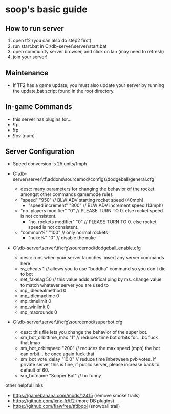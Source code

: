 soop's basic guide
=====================================================
## How to run server
1) open tf2 (you can also do step2 first)
2) run start.bat in C:\db-server\server\start.bat
3) open community server browser, and click on lan (may need to refresh)
4) join your server!

## Maintenance
- If TF2 has a game update, you must also update your server by running the update.bat script found in the root directory.

## In-game Commands
- this server has plugins for...
- 	!fp
- 	!tp
- 	!fov [num]

## Server Configuration
- Speed conversion is 25 units/1mph
- C:\db-server\server\tf\addons\sourcemod\configs\dodgeball\general.cfg
	- desc: many parameters for changing the behavior of the rocket amongst other commands gamemode rules
	- "speed"                  "950"    	// BLW ADV starting rocket speed (40mph)
    	- "speed increment"        "300"    	// BLW ADV increment speed (13mph)
	- "no. players modifier"   "0"      	// PLEASE TURN TO 0. else rocket speed is not consistent.
    	- "no. rockets modifier"   "0"      	// PLEASE TURN TO 0. else rocket speed is not consistent.
	- "common%"                "100"    	// only normal rockets
    	- "nuke%"                  "0"      	// disable the nuke

- C:\db-server\server\tf\cfg\sourcemod\dodgeball_enable.cfg
	- desc: runs when your server launches. insert any server commands here 
	- sv_cheats 1	                    // allows you to use "buddha" command so you don't die to bot
	- net_fakelag 50                    // this value adds artifical ping by ms. change value to match whatever server you are used to
	- mp_idledealmethod 0		
	- mp_idlemaxtime 0
	- mp_timelimit 0
	- mp_winlimit 0
	- mp_maxrounds 0 

- C:\db-server\server\tf\cfg\sourcemod\superbot.cfg
	- desc: this file lets you change the behavior of the super bot. 
	- sm_bot_orbittime_max "1"          // reduces time bot orbits for... bc fuck that lmao
	- sm_bot_orbitspeed "200"           // reduces the max speed (mph) the bot can orbit... bc once again fuck that 
	- sm_bot_vote_delay "10.0"          // reduce time inbetween pvb votes. if private server this is fine, if public server, please increase back to default of 60.
	- sm_botname "Sooper Bot"           // bc funny

other helpful links
- https://gamebanana.com/mods/12415 (remove smoke trails)
- https://github.com/lxnx-fr/tf2 (more DB plugins)
- https://github.com/flawfree/tfdbqol (snowball trail)
